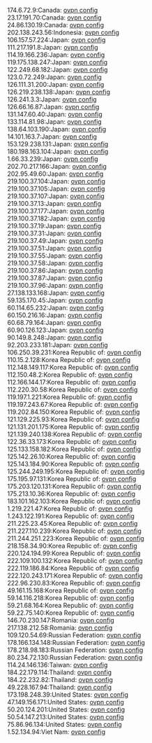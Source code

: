 174.6.72.9:Canada: [ovpn config](vpn/174_6_72_9.ovpn)  
23.17.191.70:Canada: [ovpn config](vpn/23_17_191_70.ovpn)  
24.86.130.19:Canada: [ovpn config](vpn/24_86_130_19.ovpn)  
202.138.243.56:Indonesia: [ovpn config](vpn/202_138_243_56.ovpn)  
106.157.57.224:Japan: [ovpn config](vpn/106_157_57_224.ovpn)  
111.217.191.8:Japan: [ovpn config](vpn/111_217_191_8.ovpn)  
114.19.166.236:Japan: [ovpn config](vpn/114_19_166_236.ovpn)  
119.175.138.247:Japan: [ovpn config](vpn/119_175_138_247.ovpn)  
122.249.68.182:Japan: [ovpn config](vpn/122_249_68_182.ovpn)  
123.0.72.249:Japan: [ovpn config](vpn/123_0_72_249.ovpn)  
126.111.31.200:Japan: [ovpn config](vpn/126_111_31_200.ovpn)  
126.219.238.138:Japan: [ovpn config](vpn/126_219_238_138.ovpn)  
126.241.3.3:Japan: [ovpn config](vpn/126_241_3_3.ovpn)  
126.66.16.87:Japan: [ovpn config](vpn/126_66_16_87.ovpn)  
131.147.60.40:Japan: [ovpn config](vpn/131_147_60_40.ovpn)  
133.114.81.98:Japan: [ovpn config](vpn/133_114_81_98.ovpn)  
138.64.103.190:Japan: [ovpn config](vpn/138_64_103_190.ovpn)  
14.101.163.7:Japan: [ovpn config](vpn/14_101_163_7.ovpn)  
153.129.238.131:Japan: [ovpn config](vpn/153_129_238_131.ovpn)  
180.198.163.104:Japan: [ovpn config](vpn/180_198_163_104.ovpn)  
1.66.33.239:Japan: [ovpn config](vpn/1_66_33_239.ovpn)  
202.70.217.166:Japan: [ovpn config](vpn/202_70_217_166.ovpn)  
202.95.49.60:Japan: [ovpn config](vpn/202_95_49_60.ovpn)  
219.100.37.104:Japan: [ovpn config](vpn/219_100_37_104.ovpn)  
219.100.37.105:Japan: [ovpn config](vpn/219_100_37_105.ovpn)  
219.100.37.107:Japan: [ovpn config](vpn/219_100_37_107.ovpn)  
219.100.37.13:Japan: [ovpn config](vpn/219_100_37_13.ovpn)  
219.100.37.177:Japan: [ovpn config](vpn/219_100_37_177.ovpn)  
219.100.37.182:Japan: [ovpn config](vpn/219_100_37_182.ovpn)  
219.100.37.19:Japan: [ovpn config](vpn/219_100_37_19.ovpn)  
219.100.37.31:Japan: [ovpn config](vpn/219_100_37_31.ovpn)  
219.100.37.49:Japan: [ovpn config](vpn/219_100_37_49.ovpn)  
219.100.37.51:Japan: [ovpn config](vpn/219_100_37_51.ovpn)  
219.100.37.55:Japan: [ovpn config](vpn/219_100_37_55.ovpn)  
219.100.37.58:Japan: [ovpn config](vpn/219_100_37_58.ovpn)  
219.100.37.86:Japan: [ovpn config](vpn/219_100_37_86.ovpn)  
219.100.37.87:Japan: [ovpn config](vpn/219_100_37_87.ovpn)  
219.100.37.96:Japan: [ovpn config](vpn/219_100_37_96.ovpn)  
27.138.133.168:Japan: [ovpn config](vpn/27_138_133_168.ovpn)  
59.135.170.45:Japan: [ovpn config](vpn/59_135_170_45.ovpn)  
60.114.65.232:Japan: [ovpn config](vpn/60_114_65_232.ovpn)  
60.150.216.16:Japan: [ovpn config](vpn/60_150_216_16.ovpn)  
60.68.79.164:Japan: [ovpn config](vpn/60_68_79_164.ovpn)  
60.90.126.123:Japan: [ovpn config](vpn/60_90_126_123.ovpn)  
90.149.8.248:Japan: [ovpn config](vpn/90_149_8_248.ovpn)  
92.203.233.181:Japan: [ovpn config](vpn/92_203_233_181.ovpn)  
106.250.39.231:Korea Republic of: [ovpn config](vpn/106_250_39_231.ovpn)  
110.15.2.128:Korea Republic of: [ovpn config](vpn/110_15_2_128.ovpn)  
112.148.149.117:Korea Republic of: [ovpn config](vpn/112_148_149_117.ovpn)  
112.150.48.2:Korea Republic of: [ovpn config](vpn/112_150_48_2.ovpn)  
112.166.144.17:Korea Republic of: [ovpn config](vpn/112_166_144_17.ovpn)  
112.220.30.58:Korea Republic of: [ovpn config](vpn/112_220_30_58.ovpn)  
119.197.1.221:Korea Republic of: [ovpn config](vpn/119_197_1_221.ovpn)  
119.197.243.67:Korea Republic of: [ovpn config](vpn/119_197_243_67.ovpn)  
119.202.84.150:Korea Republic of: [ovpn config](vpn/119_202_84_150.ovpn)  
121.129.225.93:Korea Republic of: [ovpn config](vpn/121_129_225_93.ovpn)  
121.131.201.175:Korea Republic of: [ovpn config](vpn/121_131_201_175.ovpn)  
121.139.240.138:Korea Republic of: [ovpn config](vpn/121_139_240_138.ovpn)  
122.36.33.173:Korea Republic of: [ovpn config](vpn/122_36_33_173.ovpn)  
125.133.158.182:Korea Republic of: [ovpn config](vpn/125_133_158_182.ovpn)  
125.142.26.10:Korea Republic of: [ovpn config](vpn/125_142_26_10.ovpn)  
125.143.184.90:Korea Republic of: [ovpn config](vpn/125_143_184_90.ovpn)  
125.244.249.195:Korea Republic of: [ovpn config](vpn/125_244_249_195.ovpn)  
175.195.97.131:Korea Republic of: [ovpn config](vpn/175_195_97_131.ovpn)  
175.203.120.131:Korea Republic of: [ovpn config](vpn/175_203_120_131.ovpn)  
175.213.10.36:Korea Republic of: [ovpn config](vpn/175_213_10_36.ovpn)  
183.101.162.103:Korea Republic of: [ovpn config](vpn/183_101_162_103.ovpn)  
1.219.221.47:Korea Republic of: [ovpn config](vpn/1_219_221_47.ovpn)  
1.243.122.191:Korea Republic of: [ovpn config](vpn/1_243_122_191.ovpn)  
211.225.23.45:Korea Republic of: [ovpn config](vpn/211_225_23_45.ovpn)  
211.227.110.239:Korea Republic of: [ovpn config](vpn/211_227_110_239.ovpn)  
211.244.251.223:Korea Republic of: [ovpn config](vpn/211_244_251_223.ovpn)  
218.158.34.90:Korea Republic of: [ovpn config](vpn/218_158_34_90.ovpn)  
220.124.194.99:Korea Republic of: [ovpn config](vpn/220_124_194_99.ovpn)  
222.109.100.132:Korea Republic of: [ovpn config](vpn/222_109_100_132.ovpn)  
222.119.186.84:Korea Republic of: [ovpn config](vpn/222_119_186_84.ovpn)  
222.120.243.171:Korea Republic of: [ovpn config](vpn/222_120_243_171.ovpn)  
222.96.230.83:Korea Republic of: [ovpn config](vpn/222_96_230_83.ovpn)  
49.161.15.168:Korea Republic of: [ovpn config](vpn/49_161_15_168.ovpn)  
59.14.116.218:Korea Republic of: [ovpn config](vpn/59_14_116_218.ovpn)  
59.21.68.164:Korea Republic of: [ovpn config](vpn/59_21_68_164.ovpn)  
59.22.75.140:Korea Republic of: [ovpn config](vpn/59_22_75_140.ovpn)  
146.70.230.147:Romania: [ovpn config](vpn/146_70_230_147.ovpn)  
217.138.212.58:Romania: [ovpn config](vpn/217_138_212_58.ovpn)  
109.120.54.69:Russian Federation: [ovpn config](vpn/109_120_54_69.ovpn)  
178.166.134.148:Russian Federation: [ovpn config](vpn/178_166_134_148.ovpn)  
178.218.98.183:Russian Federation: [ovpn config](vpn/178_218_98_183.ovpn)  
80.234.72.130:Russian Federation: [ovpn config](vpn/80_234_72_130.ovpn)  
114.24.146.136:Taiwan: [ovpn config](vpn/114_24_146_136.ovpn)  
184.22.179.114:Thailand: [ovpn config](vpn/184_22_179_114.ovpn)  
184.22.232.82:Thailand: [ovpn config](vpn/184_22_232_82.ovpn)  
49.228.167.94:Thailand: [ovpn config](vpn/49_228_167_94.ovpn)  
173.198.248.39:United States: [ovpn config](vpn/173_198_248_39.ovpn)  
47.149.156.171:United States: [ovpn config](vpn/47_149_156_171.ovpn)  
50.20.124.201:United States: [ovpn config](vpn/50_20_124_201.ovpn)  
50.54.147.213:United States: [ovpn config](vpn/50_54_147_213.ovpn)  
75.86.96.134:United States: [ovpn config](vpn/75_86_96_134.ovpn)  
1.52.134.94:Viet Nam: [ovpn config](vpn/1_52_134_94.ovpn)  
